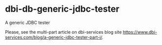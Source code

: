 # dbi-db-generic-jdbc-tester
A generic JDBC tester

Please, see the multi-part article on dbi-services blog site https://www.dbi-services.com/blog/a-generic-jdbc-tester-part-i/.

